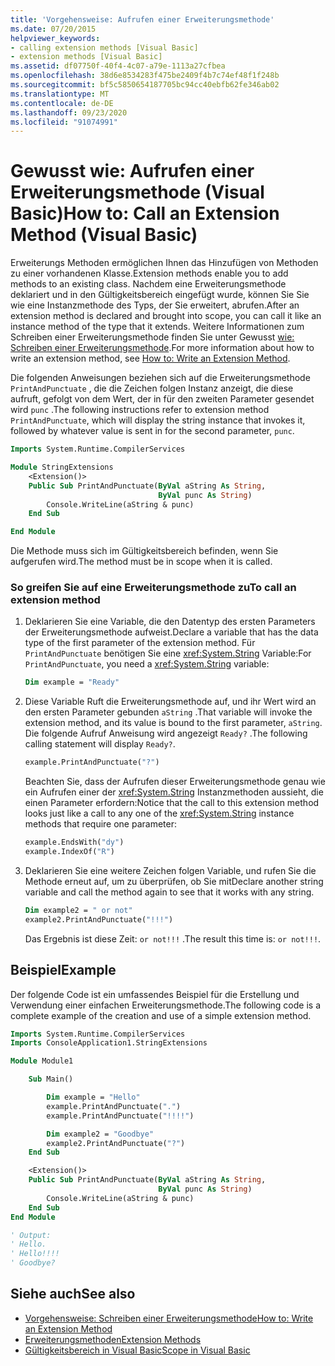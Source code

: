 ```yaml
---
title: 'Vorgehensweise: Aufrufen einer Erweiterungsmethode'
ms.date: 07/20/2015
helpviewer_keywords:
- calling extension methods [Visual Basic]
- extension methods [Visual Basic]
ms.assetid: df07750f-40f4-4c07-a79e-1113a27cfbea
ms.openlocfilehash: 38d6e8534283f475be2409f4b7c74ef48f1f248b
ms.sourcegitcommit: bf5c5850654187705bc94cc40ebfb62fe346ab02
ms.translationtype: MT
ms.contentlocale: de-DE
ms.lasthandoff: 09/23/2020
ms.locfileid: "91074991"
---
```

# <a name="how-to-call-an-extension-method-visual-basic"></a><span data-ttu-id="a7056-102">Gewusst wie: Aufrufen einer Erweiterungsmethode (Visual Basic)</span><span class="sxs-lookup"><span data-stu-id="a7056-102">How to: Call an Extension Method (Visual Basic)</span></span>

<span data-ttu-id="a7056-103">Erweiterungs Methoden ermöglichen Ihnen das Hinzufügen von Methoden zu einer vorhandenen Klasse.</span><span class="sxs-lookup"><span data-stu-id="a7056-103">Extension methods enable you to add methods to an existing class.</span></span> <span data-ttu-id="a7056-104">Nachdem eine Erweiterungsmethode deklariert und in den Gültigkeitsbereich eingefügt wurde, können Sie Sie wie eine Instanzmethode des Typs, der Sie erweitert, abrufen.</span><span class="sxs-lookup"><span data-stu-id="a7056-104">After an extension method is declared and brought into scope, you can call it like an instance method of the type that it extends.</span></span> <span data-ttu-id="a7056-105">Weitere Informationen zum Schreiben einer Erweiterungsmethode finden Sie unter Gewusst [wie: Schreiben einer Erweiterungsmethode](./how-to-write-an-extension-method.md).</span><span class="sxs-lookup"><span data-stu-id="a7056-105">For more information about how to write an extension method, see [How to: Write an Extension Method](./how-to-write-an-extension-method.md).</span></span>

 <span data-ttu-id="a7056-106">Die folgenden Anweisungen beziehen sich auf die Erweiterungsmethode `PrintAndPunctuate` , die die Zeichen folgen Instanz anzeigt, die diese aufruft, gefolgt von dem Wert, der in für den zweiten Parameter gesendet wird `punc` .</span><span class="sxs-lookup"><span data-stu-id="a7056-106">The following instructions refer to extension method `PrintAndPunctuate`, which will display the string instance that invokes it, followed by whatever value is sent in for the second parameter, `punc`.</span></span>

```vb
Imports System.Runtime.CompilerServices

Module StringExtensions
    <Extension()>
    Public Sub PrintAndPunctuate(ByVal aString As String,
                                 ByVal punc As String)
        Console.WriteLine(aString & punc)
    End Sub

End Module
```

<span data-ttu-id="a7056-107">Die Methode muss sich im Gültigkeitsbereich befinden, wenn Sie aufgerufen wird.</span><span class="sxs-lookup"><span data-stu-id="a7056-107">The method must be in scope when it is called.</span></span>

### <a name="to-call-an-extension-method"></a><span data-ttu-id="a7056-108">So greifen Sie auf eine Erweiterungsmethode zu</span><span class="sxs-lookup"><span data-stu-id="a7056-108">To call an extension method</span></span>

1. <span data-ttu-id="a7056-109">Deklarieren Sie eine Variable, die den Datentyp des ersten Parameters der Erweiterungsmethode aufweist.</span><span class="sxs-lookup"><span data-stu-id="a7056-109">Declare a variable that has the data type of the first parameter of the extension method.</span></span> <span data-ttu-id="a7056-110">Für `PrintAndPunctuate` benötigen Sie eine <xref:System.String> Variable:</span><span class="sxs-lookup"><span data-stu-id="a7056-110">For `PrintAndPunctuate`, you need a <xref:System.String> variable:</span></span>

    ```vb
    Dim example = "Ready"
    ```

2. <span data-ttu-id="a7056-111">Diese Variable Ruft die Erweiterungsmethode auf, und ihr Wert wird an den ersten Parameter gebunden `aString` .</span><span class="sxs-lookup"><span data-stu-id="a7056-111">That variable will invoke the extension method, and its value is bound to the first parameter, `aString`.</span></span> <span data-ttu-id="a7056-112">Die folgende Aufruf Anweisung wird angezeigt `Ready?` .</span><span class="sxs-lookup"><span data-stu-id="a7056-112">The following calling statement will display `Ready?`.</span></span>

    ```vb
    example.PrintAndPunctuate("?")
    ```

     <span data-ttu-id="a7056-113">Beachten Sie, dass der Aufrufen dieser Erweiterungsmethode genau wie ein Aufrufen einer der <xref:System.String> Instanzmethoden aussieht, die einen Parameter erfordern:</span><span class="sxs-lookup"><span data-stu-id="a7056-113">Notice that the call to this extension method looks just like a call to any one of the <xref:System.String> instance methods that require one parameter:</span></span>

    ```vb
    example.EndsWith("dy")
    example.IndexOf("R")
    ```

3. <span data-ttu-id="a7056-114">Deklarieren Sie eine weitere Zeichen folgen Variable, und rufen Sie die Methode erneut auf, um zu überprüfen, ob Sie mit</span><span class="sxs-lookup"><span data-stu-id="a7056-114">Declare another string variable and call the method again to see that it works with any string.</span></span>

    ```vb
    Dim example2 = " or not"
    example2.PrintAndPunctuate("!!!")
    ```

     <span data-ttu-id="a7056-115">Das Ergebnis ist diese Zeit: `or not!!!` .</span><span class="sxs-lookup"><span data-stu-id="a7056-115">The result this time is: `or not!!!`.</span></span>

## <a name="example"></a><span data-ttu-id="a7056-116">Beispiel</span><span class="sxs-lookup"><span data-stu-id="a7056-116">Example</span></span>

 <span data-ttu-id="a7056-117">Der folgende Code ist ein umfassendes Beispiel für die Erstellung und Verwendung einer einfachen Erweiterungsmethode.</span><span class="sxs-lookup"><span data-stu-id="a7056-117">The following code is a complete example of the creation and use of a simple extension method.</span></span>

```vb
Imports System.Runtime.CompilerServices
Imports ConsoleApplication1.StringExtensions

Module Module1

    Sub Main()

        Dim example = "Hello"
        example.PrintAndPunctuate(".")
        example.PrintAndPunctuate("!!!!")

        Dim example2 = "Goodbye"
        example2.PrintAndPunctuate("?")
    End Sub

    <Extension()>
    Public Sub PrintAndPunctuate(ByVal aString As String,
                                 ByVal punc As String)
        Console.WriteLine(aString & punc)
    End Sub
End Module

' Output:
' Hello.
' Hello!!!!
' Goodbye?
```

## <a name="see-also"></a><span data-ttu-id="a7056-118">Siehe auch</span><span class="sxs-lookup"><span data-stu-id="a7056-118">See also</span></span>

- [<span data-ttu-id="a7056-119">Vorgehensweise: Schreiben einer Erweiterungsmethode</span><span class="sxs-lookup"><span data-stu-id="a7056-119">How to: Write an Extension Method</span></span>](./how-to-write-an-extension-method.md)
- [<span data-ttu-id="a7056-120">Erweiterungsmethoden</span><span class="sxs-lookup"><span data-stu-id="a7056-120">Extension Methods</span></span>](./extension-methods.md)
- [<span data-ttu-id="a7056-121">Gültigkeitsbereich in Visual Basic</span><span class="sxs-lookup"><span data-stu-id="a7056-121">Scope in Visual Basic</span></span>](../declared-elements/scope.md)
